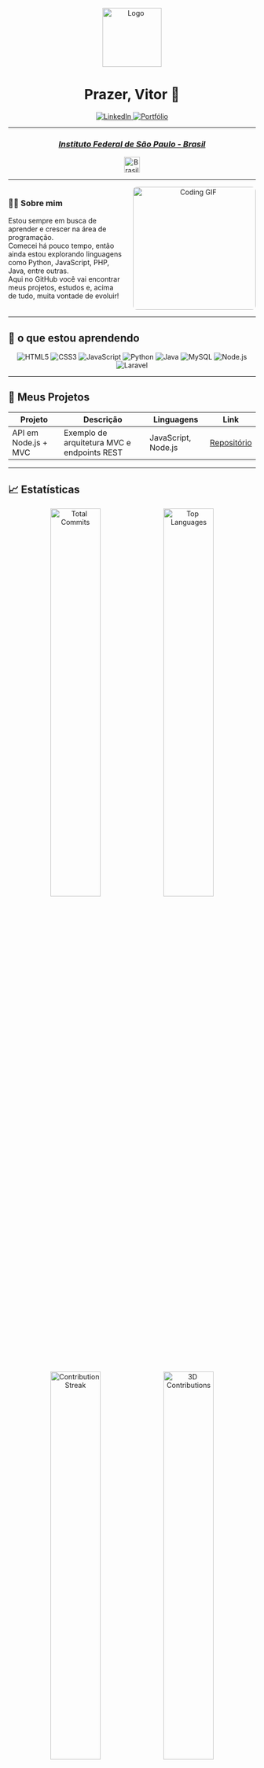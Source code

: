 <p align="center">
  <img src="https://media-public.canva.com/MADnJiyqVCc/2/thumbnail.png" alt="Logo" width="120" />
</p>

<h1 align="center">Prazer, Vitor 👋</h1>

<p align="center">
  <a href="https://www.linkedin.com/in/vitor-ramos-menezes-a584291b0">
    <img src="https://img.shields.io/badge/LinkedIn-0077B5?style=for-the-badge&logo=linkedin&logoColor=white" alt="LinkedIn" />
  </a>
  <a href="https://portfolio-sandy-xi-39.vercel.app/">
    <img src="https://img.shields.io/badge/Portfólio-000000?style=for-the-badge&logoColor=white" alt="Portfólio" />
  </a>
</p>

---

<div align="center">
  <h3><i><a href="https://www.ifsp.edu.br/">Instituto Federal de São Paulo - Brasil</a></i></h3>
  <img src="https://www.svgrepo.com/show/405433/flag-for-flag-brazil.svg" width="32" alt="Brasil">
</div>

---

<div style="display: flex; align-items: flex-start; gap: 20px;">
  <div style="flex: 1; min-width: 200px;">
    
### 🧑‍💻 Sobre mim
Estou sempre em busca de aprender e crescer na área de programação.  
Comecei há pouco tempo, então ainda estou explorando linguagens como Python, JavaScript, PHP, Java, entre outras.  
Aqui no GitHub você vai encontrar meus projetos, estudos e, acima de tudo, muita vontade de evoluir!

  </div>
  <div style="flex: 1; text-align: center;">
    <img src="https://i.pinimg.com/originals/e6/80/2d/e6802d9c0538e25efed9d1cdf3414af9.gif" alt="Coding GIF" width="250" style="border-radius: 8px;" />
  </div>
</div>

---

## 🚀 o que estou aprendendo

<div align="center">
  <img src="https://img.shields.io/badge/HTML5-E34F26?style=for-the-badge&logo=html5&logoColor=white" alt="HTML5"/>
  <img src="https://img.shields.io/badge/CSS3-1572B6?style=for-the-badge&logo=css3&logoColor=white" alt="CSS3"/>
  <img src="https://img.shields.io/badge/JavaScript-F7DF1E?style=for-the-badge&logo=javascript&logoColor=black" alt="JavaScript"/>
  <img src="https://img.shields.io/badge/Python-3670A0?style=for-the-badge&logo=python&logoColor=white" alt="Python"/>
  <img src="https://img.shields.io/badge/Java-ED8B00?style=for-the-badge&logo=openjdk&logoColor=white" alt="Java"/>
  <img src="https://img.shields.io/badge/MySQL-003545?style=for-the-badge&logo=mysql&logoColor=white" alt="MySQL"/>
  <img src="https://img.shields.io/badge/Node.js-339933?style=for-the-badge&logo=nodedotjs&logoColor=white" alt="Node.js"/>
  <img src="https://img.shields.io/badge/Laravel-FF2D20?style=for-the-badge&logo=laravel&logoColor=white" alt="Laravel"/>
</div>

---

## 📂 Meus Projetos

| Projeto                   | Descrição                                                     | Linguagens            | Link                                            |
|---------------------------|---------------------------------------------------------------|-----------------------|-------------------------------------------------|
| API em Node.js + MVC      | Exemplo de arquitetura MVC e endpoints REST                   | JavaScript, Node.js   | [Repositório](https://github.com/Vitorram/api-node-mvc)     |

---

## 📈 Estatísticas

<div align="center">
  <!-- Estatísticas gerais e linguagens mais usadas -->
<div align="center">
  <img src="https://github-readme-stats.vercel.app/api?username=Vitorram&count_private=true&include_all_commits=true&show_icons=true&theme=dark" alt="Total Commits" width="45%" />
  <img src="https://github-readme-stats.vercel.app/api/top-langs/?username=Vitorram&langs_count=8&theme=dark&layout=compact" alt="Top Languages" width="45%" />
  <img src="https://github-readme-streak-stats.herokuapp.com/?user=Vitorram&theme=dark&date_format=M%20j%5B%2C%20Y%5D" alt="Contribution Streak" width="45%" />
  <img src="https://github-contributions.vercel.app/api?username=Vitorram&theme=dracula&radius=10&scale=1.2" alt="3D Contributions" width="45%" />
</div>

 


</div>
<p align="center">
  <!-- Mario andando -->
  <img src="https://i.pinimg.com/originals/66/36/d3/6636d37ba22a391c6353b1436a81f656.gif" alt="Mario Walking" width="200"/>
</p>
------------

> “Dinheiro vai, dinheiro vem e uns falam que é nois só pelas de 100.”  
> –  MEDLEY FUNK 1

